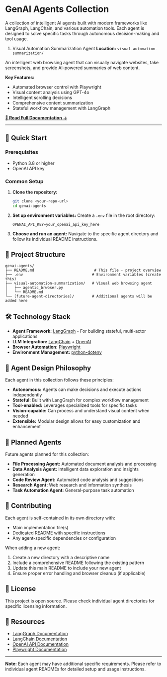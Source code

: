 # GenAI Agents Collection

A collection of intelligent AI agents built with modern frameworks like LangGraph, LangChain, and various automation tools. Each agent is designed to solve specific tasks through autonomous decision-making and tool usage.

1. Visual Automation Summarization Agent
**Location:** `visual-automation-summarization/`

An intelligent web browsing agent that can visually navigate websites, take screenshots, and provide AI-powered summaries of web content.

**Key Features:**
- Automated browser control with Playwright
- Visual content analysis using GPT-4o
- Intelligent scrolling decisions
- Comprehensive content summarization
- Stateful workflow management with LangGraph

**[📖 Read Full Documentation →](./visual-automation-summarization/README.md)**

---

## 🚀 Quick Start

### Prerequisites
- Python 3.8 or higher
- OpenAI API key

### Common Setup
1. **Clone the repository:**
   ```bash
   git clone <your-repo-url>
   cd genai-agents
   ```

2. **Set up environment variables:**
   Create a `.env` file in the root directory:
   ```env
   OPENAI_API_KEY=your_openai_api_key_here
   ```

3. **Choose and run an agent:**
   Navigate to the specific agent directory and follow its individual README instructions.

## 📁 Project Structure

```
genai-agents/
├── README.md                           # This file - project overview
├── .env                               # Environment variables (create this)
├── visual-automation-summarization/   # Visual web browsing agent
│   ├── agentic_brwoser.py
│   └── README.md
└── [future-agent-directories]/        # Additional agents will be added here
```

## 🛠 Technology Stack

- **Agent Framework:** [LangGraph](https://github.com/langchain-ai/langgraph) - For building stateful, multi-actor applications
- **LLM Integration:** [LangChain](https://python.langchain.com/) + [OpenAI](https://openai.com/)
- **Browser Automation:** [Playwright](https://playwright.dev/python/)
- **Environment Management:** [python-dotenv](https://pypi.org/project/python-dotenv/)

## 🎯 Agent Design Philosophy

Each agent in this collection follows these principles:

- **Autonomous:** Agents can make decisions and execute actions independently
- **Stateful:** Built with LangGraph for complex workflow management
- **Tool-enabled:** Leverages specialized tools for specific tasks
- **Vision-capable:** Can process and understand visual content when needed
- **Extensible:** Modular design allows for easy customization and enhancement

## 🔮 Planned Agents

Future agents planned for this collection:

- **File Processing Agent:** Automated document analysis and processing
- **Data Analysis Agent:** Intelligent data exploration and insights generation
- **Code Review Agent:** Automated code analysis and suggestions
- **Research Agent:** Web research and information synthesis
- **Task Automation Agent:** General-purpose task automation

## 🤝 Contributing

Each agent is self-contained in its own directory with:
- Main implementation file(s)
- Dedicated README with specific instructions
- Any agent-specific dependencies or configuration

When adding a new agent:
1. Create a new directory with a descriptive name
2. Include a comprehensive README following the existing pattern
3. Update this main README to include your new agent
4. Ensure proper error handling and browser cleanup (if applicable)

## 📄 License

This project is open source. Please check individual agent directories for specific licensing information.

## 🔗 Resources

- [LangGraph Documentation](https://langchain-ai.github.io/langgraph/)
- [LangChain Documentation](https://python.langchain.com/)
- [OpenAI API Documentation](https://platform.openai.com/docs/)
- [Playwright Documentation](https://playwright.dev/python/)

---

**Note:** Each agent may have additional specific requirements. Please refer to individual agent READMEs for detailed setup and usage instructions. 
